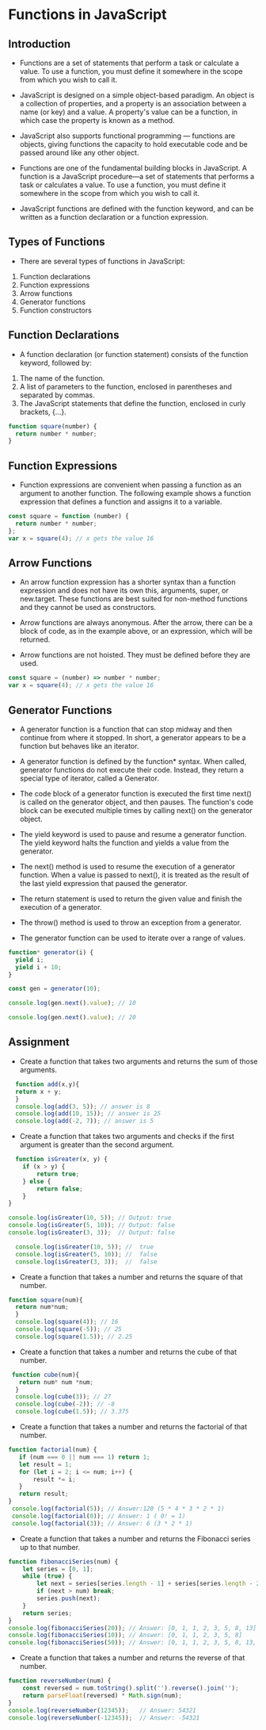 # Functions in JavaScript

## Introduction

- Functions are a set of statements that perform a task or calculate a value. To use a function, you must define it somewhere in the scope from which you wish to call it.

- JavaScript is designed on a simple object-based paradigm. An object is a collection of properties, and a property is an association between a name (or key) and a value. A property's value can be a function, in which case the property is known as a method.

- JavaScript also supports functional programming — functions are objects, giving functions the capacity to hold executable code and be passed around like any other object.

- Functions are one of the fundamental building blocks in JavaScript. A function is a JavaScript procedure—a set of statements that performs a task or calculates a value. To use a function, you must define it somewhere in the scope from which you wish to call it.

- JavaScript functions are defined with the function keyword, and can be written as a function declaration or a function expression.

## Types of Functions

- There are several types of functions in JavaScript:

1. Function declarations
2. Function expressions
3. Arrow functions
4. Generator functions
5. Function constructors

## Function Declarations

- A function declaration (or function statement) consists of the function keyword, followed by:

1. The name of the function.
2. A list of parameters to the function, enclosed in parentheses and separated by commas.
3. The JavaScript statements that define the function, enclosed in curly brackets, {...}.

```javascript
function square(number) {
  return number * number;
}
```

## Function Expressions

- Function expressions are convenient when passing a function as an argument to another function. The following example shows a function expression that defines a function and assigns it to a variable.

```javascript
const square = function (number) {
  return number * number;
};
var x = square(4); // x gets the value 16
```

## Arrow Functions

- An arrow function expression has a shorter syntax than a function expression and does not have its own this, arguments, super, or new.target. These functions are best suited for non-method functions and they cannot be used as constructors.

- Arrow functions are always anonymous. After the arrow, there can be a block of code, as in the example above, or an expression, which will be returned.

- Arrow functions are not hoisted. They must be defined before they are used.

```javascript
const square = (number) => number * number;
var x = square(4); // x gets the value 16
```

## Generator Functions

- A generator function is a function that can stop midway and then continue from where it stopped. In short, a generator appears to be a function but behaves like an iterator.

- A generator function is defined by the function\* syntax. When called, generator functions do not execute their code. Instead, they return a special type of iterator, called a Generator.

- The code block of a generator function is executed the first time next() is called on the generator object, and then pauses. The function's code block can be executed multiple times by calling next() on the generator object.

- The yield keyword is used to pause and resume a generator function. The yield keyword halts the function and yields a value from the generator.

- The next() method is used to resume the execution of a generator function. When a value is passed to next(), it is treated as the result of the last yield expression that paused the generator.

- The return statement is used to return the given value and finish the execution of a generator.

- The throw() method is used to throw an exception from a generator.

- The generator function can be used to iterate over a range of values.

```javascript
function* generator(i) {
  yield i;
  yield i + 10;
}

const gen = generator(10);

console.log(gen.next().value); // 10

console.log(gen.next().value); // 20
```

## Assignment

- Create a function that takes two arguments and returns the sum of those arguments.
```javascript
  function add(x,y){
  return x + y;
  }
  console.log(add(3, 5)); // answer is 8
  console.log(add(10, 15)); // answer is 25
  console.log(add(-2, 7)); // answer is 5
```

- Create a function that takes two arguments and checks if the first argument is greater than the second argument.
```javascript
  function isGreater(x, y) {
    if (x > y) {
        return true;
    } else {
        return false;
    }
}

console.log(isGreater(10, 5)); // Output: true
console.log(isGreater(5, 10)); // Output: false
console.log(isGreater(3, 3));  // Output: false

  console.log(isGreater(10, 5)); //  true
  console.log(isGreater(5, 10)); //  false
  console.log(isGreater(3, 3));  //  false
```

- Create a function that takes a number and returns the square of that number.
```javascript
function square(num){
  return num*num;
  }
  console.log(square(4)); // 16
  console.log(square(-5)); // 25
  console.log(square(1.5)); // 2.25
```

- Create a function that takes a number and returns the cube of that number.
```javascript
 function cube(num){
   return num* num *num;
  }
  console.log(cube(3)); // 27
  console.log(cube(-2)); // -8
  console.log(cube(1.5)); // 3.375
```

- Create a function that takes a number and returns the factorial of that number.
 ```javascript
 function factorial(num) {
    if (num === 0 || num === 1) return 1;
    let result = 1;
    for (let i = 2; i <= num; i++) {
        result *= i;
    }
    return result;
}  
  console.log(factorial(5)); // Answer:120 (5 * 4 * 3 * 2 * 1)
  console.log(factorial(0)); // Answer: 1 ( 0! = 1)
  console.log(factorial(3)); // Answer: 6 (3 * 2 * 1)
```

- Create a function that takes a number and returns the Fibonacci series up to that number.
```javascript
function fibonacciSeries(num) {
    let series = [0, 1];
    while (true) {
        let next = series[series.length - 1] + series[series.length - 2];
        if (next > num) break;
        series.push(next);
    }
    return series;
}
console.log(fibonacciSeries(20)); // Answer: [0, 1, 1, 2, 3, 5, 8, 13]
console.log(fibonacciSeries(10)); // Answer: [0, 1, 1, 2, 3, 5, 8]
console.log(fibonacciSeries(50)); // Answer: [0, 1, 1, 2, 3, 5, 8, 13, 21, 34]
```

- Create a function that takes a number and returns the reverse of that number.
```javascript
function reverseNumber(num) {
    const reversed = num.toString().split('').reverse().join('');
    return parseFloat(reversed) * Math.sign(num);
}
console.log(reverseNumber(12345));   // Answer: 54321
console.log(reverseNumber(-12345));  // Answer: -54321
```
